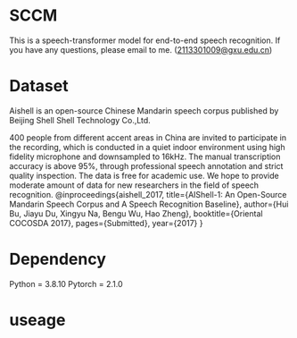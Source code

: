 # SCCM
This is a speech-transformer model for end-to-end speech recognition. If you have any questions, please email to me. (2113301009@gxu.edu.cn)
# Dataset
Aishell is an open-source Chinese Mandarin speech corpus published by Beijing Shell Shell Technology Co.,Ltd.

400 people from different accent areas in China are invited to participate in the recording, which is conducted in a quiet indoor environment using high fidelity microphone and downsampled to 16kHz. The manual transcription accuracy is above 95%, through professional speech annotation and strict quality inspection. The data is free for academic use. We hope to provide moderate amount of data for new researchers in the field of speech recognition.
@inproceedings{aishell_2017,
  title={AIShell-1: An Open-Source Mandarin Speech Corpus and A Speech Recognition Baseline},
  author={Hui Bu, Jiayu Du, Xingyu Na, Bengu Wu, Hao Zheng},
  booktitle={Oriental COCOSDA 2017},
  pages={Submitted},
  year={2017}
}
# Dependency
Python = 3.8.10
Pytorch = 2.1.0
# useage
